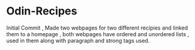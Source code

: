 # Odin-Recipes
Initial Commit , Made two webpages for two different recipies and linked them to a homepage , both webpages have ordered and unordered lists , used in them along with paragraph and strong tags used.
